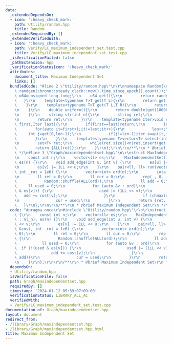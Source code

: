 ```yaml
---
data:
  _extendedDependsOn:
  - icon: ':heavy_check_mark:'
    path: Utility/random.hpp
    title: Random
  _extendedRequiredBy: []
  _extendedVerifiedWith:
  - icon: ':heavy_check_mark:'
    path: Verify/LC_maximum_independent_set.test.cpp
    title: Verify/LC_maximum_independent_set.test.cpp
  _isVerificationFailed: false
  _pathExtension: hpp
  _verificationStatusIcon: ':heavy_check_mark:'
  attributes:
    document_title: Maximum Independent Set
    links: []
  bundledCode: "#line 2 \"Utility/random.hpp\"\n\r\nnamespace Random{\r\n    mt19937_64\
    \ randgen(chrono::steady_clock::now().time_since_epoch().count());\r\n    using\
    \ u64=unsigned long long;\r\n    u64 get(){\r\n        return randgen();\r\n \
    \   }\r\n    template<typename T>T get(T L){\r\n        return get()%(L+1);\r\n\
    \    }\r\n    template<typename T>T get(T L,T R){\r\n        return get(R-L)+L;\r\
    \n    }\r\n    double uniform(){\r\n        return double(get(1000000000))/1000000000;\r\
    \n    }\r\n    string str(int n){\r\n        string ret;\r\n        rep(i,0,n)ret+=get('a','z');\r\
    \n        return ret;\r\n    }\r\n    template<typename Iter>void shuffle(Iter\
    \ first,Iter last){\r\n        if(first==last)return;\r\n        int len=1;\r\n\
    \        for(auto it=first+1;it!=last;it++){\r\n            len++;\r\n       \
    \     int j=get(0,len-1);\r\n            if(j!=len-1)iter_swap(it,first+j);\r\n\
    \        }\r\n    }\r\n    template<typename T>vector<T> select(int n,T L,T R){\r\
    \n        set<T> ret;\r\n        while(ret.size()<n)ret.insert(get(L,R));\r\n\
    \        return {ALL(ret)};\r\n    }\r\n};\r\n\r\n/**\r\n * @brief Random\r\n\
    \ */\n#line 3 \"Graph/maxindependentset.hpp\"\n\r\nstruct MaxIndependentSet {\r\
    \n    const int n;\r\n    vector<ll> es;\r\n    MaxIndependentSet(int _n) : n(_n),\
    \ es(n) {}\r\n    void add_edge(int u, int v) {\r\n        es[u] |= 1LL << v;\r\
    \n        es[v] |= 1LL << u;\r\n    }\r\n    pair<ll, ll> run(vector<ll> &cost,\
    \ int _rot = 1e6) {\r\n        vector<int> ord(n);\r\n        iota(ALL(ord), 0);\r\
    \n        ll ret = 0;\r\n        ll cur = 0;\r\n        rep(_, 0, _rot) {\r\n\
    \            Random::shuffle(ALL(ord));\r\n            ll add = 0;\r\n       \
    \     ll used = 0;\r\n            for (auto &v : ord)\r\n                if (!(used\
    \ & es[v])) {\r\n                    used |= (1LL << v);\r\n                 \
    \   add += cost[v];\r\n                }\r\n            if (chmax(ret, add))\r\
    \n                cur = used;\r\n        }\r\n        return {ret, cur};\r\n \
    \   }\r\n};\r\n\r\n/**\r\n * @brief Maximum Independent Set\r\n */\n"
  code: "#pragma once\r\n#include \"Utility/random.hpp\"\r\n\r\nstruct MaxIndependentSet\
    \ {\r\n    const int n;\r\n    vector<ll> es;\r\n    MaxIndependentSet(int _n)\
    \ : n(_n), es(n) {}\r\n    void add_edge(int u, int v) {\r\n        es[u] |= 1LL\
    \ << v;\r\n        es[v] |= 1LL << u;\r\n    }\r\n    pair<ll, ll> run(vector<ll>\
    \ &cost, int _rot = 1e6) {\r\n        vector<int> ord(n);\r\n        iota(ALL(ord),\
    \ 0);\r\n        ll ret = 0;\r\n        ll cur = 0;\r\n        rep(_, 0, _rot)\
    \ {\r\n            Random::shuffle(ALL(ord));\r\n            ll add = 0;\r\n \
    \           ll used = 0;\r\n            for (auto &v : ord)\r\n              \
    \  if (!(used & es[v])) {\r\n                    used |= (1LL << v);\r\n     \
    \               add += cost[v];\r\n                }\r\n            if (chmax(ret,\
    \ add))\r\n                cur = used;\r\n        }\r\n        return {ret, cur};\r\
    \n    }\r\n};\r\n\r\n/**\r\n * @brief Maximum Independent Set\r\n */"
  dependsOn:
  - Utility/random.hpp
  isVerificationFile: false
  path: Graph/maxindependentset.hpp
  requiredBy: []
  timestamp: '2024-01-12 05:39:07+09:00'
  verificationStatus: LIBRARY_ALL_AC
  verifiedWith:
  - Verify/LC_maximum_independent_set.test.cpp
documentation_of: Graph/maxindependentset.hpp
layout: document
redirect_from:
- /library/Graph/maxindependentset.hpp
- /library/Graph/maxindependentset.hpp.html
title: Maximum Independent Set
---
```

